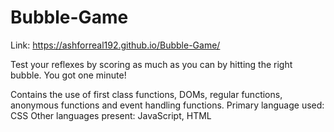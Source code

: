 # Bubble-Game


Link:
https://ashforreal192.github.io/Bubble-Game/

Test your reflexes by scoring as much as you can by hitting the right bubble. You got one minute!



Contains the use of first class functions, DOMs, regular functions,
anonymous functions and event handling functions.
Primary language used: CSS
Other languages present: JavaScript, HTML
